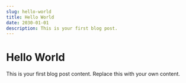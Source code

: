 ```yaml
---
slug: hello-world
title: Hello World
date: 2030-01-01
description: This is your first blog post.
---
```


# Hello World

This is your first blog post content. Replace this with your own content.
